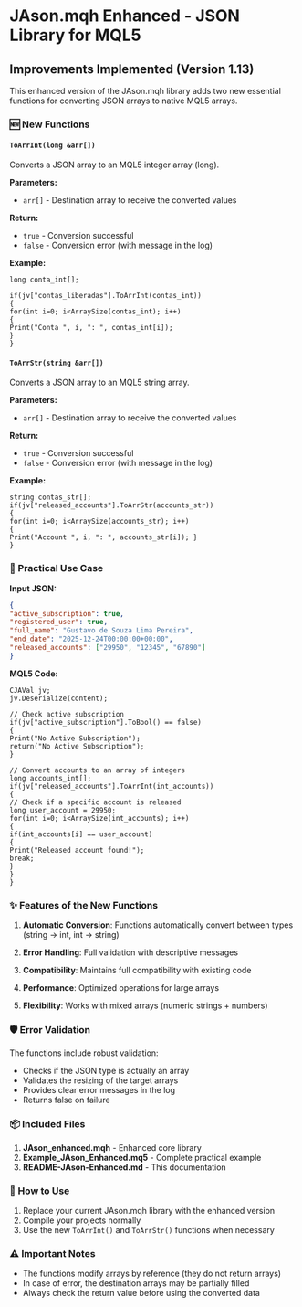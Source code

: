 # JAson.mqh Enhanced - JSON Library for MQL5

## Improvements Implemented (Version 1.13)

This enhanced version of the JAson.mqh library adds two new essential functions for converting JSON arrays to native MQL5 arrays.

### 🆕 New Functions

#### `ToArrInt(long &arr[])`
Converts a JSON array to an MQL5 integer array (long).

**Parameters:**
- `arr[]` - Destination array to receive the converted values

**Return:**
- `true` - Conversion successful
- `false` - Conversion error (with message in the log)

**Example:**
```mql5
long conta_int[];

if(jv["contas_liberadas"].ToArrInt(contas_int))
{
for(int i=0; i<ArraySize(contas_int); i++)
{
Print("Conta ", i, ": ", contas_int[i]);
}
}
```

#### `ToArrStr(string &arr[])`
Converts a JSON array to an MQL5 string array.

**Parameters:**
- `arr[]` - Destination array to receive the converted values

**Return:**
- `true` - Conversion successful
- `false` - Conversion error (with message in the log)

**Example:**
```mql5
string contas_str[];
if(jv["released_accounts"].ToArrStr(accounts_str))
{
for(int i=0; i<ArraySize(accounts_str); i++)
{
Print("Account ", i, ": ", accounts_str[i]); }
}
```

### 📝 Practical Use Case

**Input JSON:**
```json
{
"active_subscription": true,
"registered_user": true,
"full_name": "Gustavo de Souza Lima Pereira",
"end_date": "2025-12-24T00:00:00+00:00",
"released_accounts": ["29950", "12345", "67890"]
}
```

**MQL5 Code:**
```mql5
CJAVal jv;
jv.Deserialize(content);

// Check active subscription
if(jv["active_subscription"].ToBool() == false)
{
Print("No Active Subscription");
return("No Active Subscription");
}

// Convert accounts to an array of integers
long accounts_int[];
if(jv["released_accounts"].ToArrInt(int_accounts))
{
// Check if a specific account is released
long user_account = 29950;
for(int i=0; i<ArraySize(int_accounts); i++)
{
if(int_accounts[i] == user_account)
{
Print("Released account found!");
break;
}
}
}
```

### ✨ Features of the New Functions

1. **Automatic Conversion**: Functions automatically convert between types (string → int, int → string)

2. **Error Handling**: Full validation with descriptive messages

3. **Compatibility**: Maintains full compatibility with existing code

4. **Performance**: Optimized operations for large arrays

5. **Flexibility**: Works with mixed arrays (numeric strings + numbers)

### 🛡️ Error Validation

The functions include robust validation:

- Checks if the JSON type is actually an array
- Validates the resizing of the target arrays
- Provides clear error messages in the log
- Returns false on failure

### 📦 Included Files

1. **JAson_enhanced.mqh** - Enhanced core library
2. **Example_JAson_Enhanced.mq5** - Complete practical example
3. **README-JAson-Enhanced.md** - This documentation

### 🚀 How to Use

1. Replace your current JAson.mqh library with the enhanced version
2. Compile your projects normally
3. Use the new `ToArrInt()` and `ToArrStr()` functions when necessary

### ⚠️ Important Notes

- The functions modify arrays by reference (they do not return arrays)
- In case of error, the destination arrays may be partially filled
- Always check the return value before using the converted data
